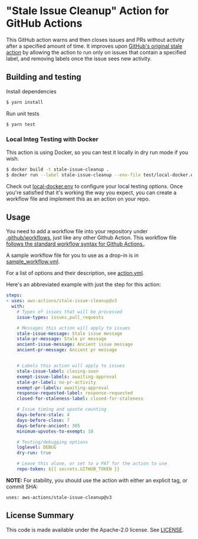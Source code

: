# "Stale Issue Cleanup" Action for GitHub Actions

This GitHub action warns and then closes issues and PRs without activity
after a specified amount of time. It improves upon [GitHub's original
stale action](https://github.com/actions/stale) by allowing the action 
to run only on issues that contain a specified label, and removing labels
once the issue sees new activity.

## Building and testing

Install dependencies
```bash
$ yarn install
```

Run unit tests
```bash
$ yarn test
```

### Local Integ Testing with Docker

This action is using Docker, so you can test it locally in dry run mode if you
wish.

```bash
$ docker build -t stale-issue-cleanup .
$ docker run --label stale-issue-cleanup --env-file test/local-docker.env stale-issue-cleanup
```

Check out [local-docker.env](./test/local-docker.env) to configure your local
testing options. Once you're satisfied that it's working the way you expect,
you can create a workflow file and implement this as an action on your repo.


## Usage

You need to add a workflow file into your repository under
[.github/workflows](./.github/workflows), just like any other Github Action.
This workflow file [follows the standard workflow syntax for Github Actions.](https://help.github.com/en/actions/reference/workflow-syntax-for-github-actions).

A sample workflow file for you to use as a drop-in is in [sample_workflow.yml](./sample_workflow.yml).

For a list of options and their description, see [action.yml](./action.yml).

Here's an abbreviated example with just the step for this action:

```yaml
steps:
- uses: aws-actions/stale-issue-cleanup@v3
  with:
    # Types of issues that will be processed
    issue-types: issues,pull_requests

    # Messages this action will apply to issues
    stale-issue-message: Stale issue message
    stale-pr-message: Stale pr message
    ancient-issue-message: Ancient issue message
    ancient-pr-message: Ancient pr message


    # Labels this action will apply to issues
    stale-issue-label: closing-soon
    exempt-issue-labels: awaiting-approval
    stale-pr-label: no-pr-activity
    exempt-pr-labels: awaiting-approval
    response-requested-label: response-requested
    closed-for-staleness-label: closed-for-staleness

    # Issue timing and upvote counting
    days-before-stale: 4
    days-before-close: 7
    days-before-ancient: 365
    minimum-upvotes-to-exempt: 10

    # Testing/debugging options
    loglevel: DEBUG
    dry-run: true

    # Leave this alone, or set to a PAT for the action to use
    repo-token: ${{ secrets.GITHUB_TOKEN }}
```

**NOTE:** For stability, you should use the action with either an
explicit tag, or commit SHA:

`uses: aws-actions/stale-issue-cleanup@v3` 

## License Summary

This code is made available under the Apache-2.0 license.
See [LICENSE](./LICENSE).
